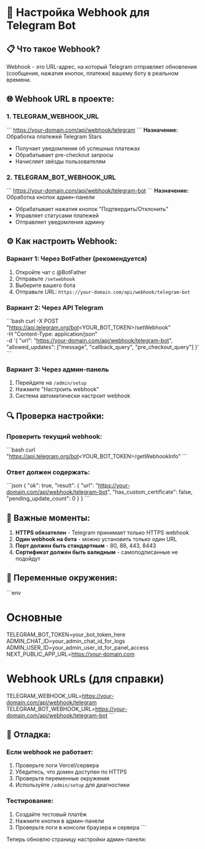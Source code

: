 # 🔧 Настройка Webhook для Telegram Bot

## 📋 Что такое Webhook?

Webhook - это URL-адрес, на который Telegram отправляет обновления (сообщения, нажатия кнопок, платежи) вашему боту в реальном времени.

## 🌐 Webhook URL в проекте:

### 1. **TELEGRAM_WEBHOOK_URL** 
\`\`\`
https://your-domain.com/api/webhook/telegram
\`\`\`
**Назначение:** Обработка платежей Telegram Stars
- Получает уведомления об успешных платежах
- Обрабатывает pre-checkout запросы
- Начисляет звёзды пользователям

### 2. **TELEGRAM_BOT_WEBHOOK_URL**
\`\`\`
https://your-domain.com/api/webhook/telegram-bot
\`\`\`
**Назначение:** Обработка кнопок админ-панели
- Обрабатывает нажатия кнопок "Подтвердить/Отклонить"
- Управляет статусами платежей
- Отправляет уведомления админу

## ⚙️ Как настроить Webhook:

### Вариант 1: Через BotFather (рекомендуется)
1. Откройте чат с @BotFather
2. Отправьте `/setwebhook`
3. Выберите вашего бота
4. Отправьте URL: `https://your-domain.com/api/webhook/telegram-bot`

### Вариант 2: Через API Telegram
\`\`\`bash
curl -X POST "https://api.telegram.org/bot<YOUR_BOT_TOKEN>/setWebhook" \
     -H "Content-Type: application/json" \
     -d '{
       "url": "https://your-domain.com/api/webhook/telegram-bot",
       "allowed_updates": ["message", "callback_query", "pre_checkout_query"]
     }'
\`\`\`

### Вариант 3: Через админ-панель
1. Перейдите на `/admin/setup`
2. Нажмите "Настроить webhook"
3. Система автоматически настроит webhook

## 🔍 Проверка настройки:

### Проверить текущий webhook:
\`\`\`bash
curl "https://api.telegram.org/bot<YOUR_BOT_TOKEN>/getWebhookInfo"
\`\`\`

### Ответ должен содержать:
\`\`\`json
{
  "ok": true,
  "result": {
    "url": "https://your-domain.com/api/webhook/telegram-bot",
    "has_custom_certificate": false,
    "pending_update_count": 0
  }
}
\`\`\`

## 🚨 Важные моменты:

1. **HTTPS обязателен** - Telegram принимает только HTTPS webhook
2. **Один webhook на бота** - можно установить только один URL
3. **Порт должен быть стандартным** - 80, 88, 443, 8443
4. **Сертификат должен быть валидным** - самоподписанные не подойдут

## 🔧 Переменные окружения:

\`\`\`env
# Основные
TELEGRAM_BOT_TOKEN=your_bot_token_here
ADMIN_CHAT_ID=your_admin_chat_id_for_logs
ADMIN_USER_ID=your_admin_user_id_for_panel_access
NEXT_PUBLIC_APP_URL=https://your-domain.com

# Webhook URLs (для справки)
TELEGRAM_WEBHOOK_URL=https://your-domain.com/api/webhook/telegram
TELEGRAM_BOT_WEBHOOK_URL=https://your-domain.com/api/webhook/telegram-bot
\`\`\`

## 🐛 Отладка:

### Если webhook не работает:
1. Проверьте логи Vercel/сервера
2. Убедитесь, что домен доступен по HTTPS
3. Проверьте переменные окружения
4. Используйте `/admin/setup` для диагностики

### Тестирование:
1. Создайте тестовый платёж
2. Нажмите кнопки в админ-панели
3. Проверьте логи в консоли браузера и сервера
\`\`\`

Теперь обновлю страницу настройки админ-панели:
